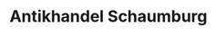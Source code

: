 ---
title: "Antikhandel Schaumburg"
url: /obernkirchen/antikhandel-schaumburg/
shop: Antiquitäten
---